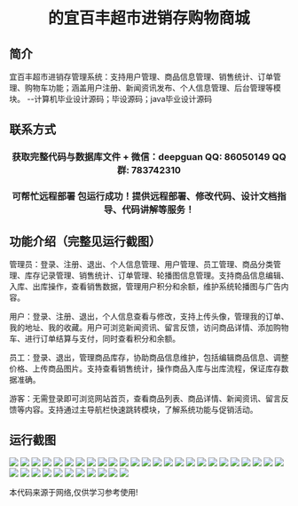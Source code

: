 <p><h1 align="center">的宜百丰超市进销存购物商城</h1></p>

## 简介
宜百丰超市进销存管理系统：支持用户管理、商品信息管理、销售统计、订单管理、购物车功能；涵盖用户注册、新闻资讯发布、个人信息管理、后台管理等模块。    --计算机毕业设计源码；毕设源码；java毕业设计源码


## 联系方式
<p><h3 align="center">获取完整代码与数据库文件 + 微信：deepguan QQ: 86050149 QQ群: 783742310</h3></p>
<p><h3 align="center">可帮忙远程部署 包运行成功！提供远程部署、修改代码、设计文档指导、代码讲解等服务！</h3></p>

## 功能介绍（完整见运行截图）
管理员：登录、注册、退出、个人信息管理、用户管理、员工管理、商品分类管理、库存记录管理、销售统计、订单管理、轮播图信息管理。支持商品信息编辑、入库、出库操作，查看销售数据，管理用户积分和余额，维护系统轮播图与广告内容。

用户：登录、注册、退出，个人信息查看与修改，支持上传头像，管理我的订单、我的地址、我的收藏。用户可浏览新闻资讯、留言反馈，访问商品详情、添加购物车、进行订单结算与支付，同时查看积分和余额。

员工：登录、退出，管理商品库存，协助商品信息维护，包括编辑商品信息、调整价格、上传商品图片。支持查看销售统计，操作商品入库与出库流程，保证库存数据准确。

游客：无需登录即可浏览网站首页，查看商品列表、商品详情、新闻资讯、留言反馈等内容。支持通过主导航栏快速跳转模块，了解系统功能与促销活动。


## 运行截图
![](img/001.jpg)
![](img/002.jpg)
![](img/003.jpg)
![](img/004.jpg)
![](img/005.jpg)
![](img/006.jpg)
![](img/007.jpg)
![](img/008.jpg)
![](img/009.jpg)
![](img/010.jpg)
![](img/011.jpg)
![](img/012.jpg)
![](img/013.jpg)
![](img/014.jpg)
![](img/015.jpg)
![](img/016.jpg)
![](img/017.jpg)
![](img/018.jpg)
![](img/019.jpg)
![](img/020.jpg)
![](img/021.jpg)
![](img/022.jpg)
![](img/023.jpg)
![](img/024.jpg)
![](img/025.jpg)
![](img/026.jpg)
![](img/027.jpg)
![](img/028.jpg)
![](img/029.jpg)
![](img/030.jpg)
![](img/031.jpg)
![](img/032.jpg)
![](img/033.jpg)
![](img/034.jpg)
![](img/035.jpg)
![](img/036.jpg)

<p>本代码来源于网络,仅供学习参考使用!</p>
